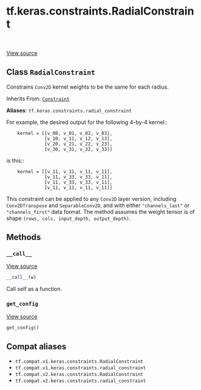<div itemscope itemtype="http://developers.google.com/ReferenceObject">
<meta itemprop="name" content="tf.keras.constraints.RadialConstraint" />
<meta itemprop="path" content="Stable" />
<meta itemprop="property" content="__call__"/>
<meta itemprop="property" content="get_config"/>
</div>

# tf.keras.constraints.RadialConstraint

<!-- Insert buttons and diff -->

<table class="tfo-notebook-buttons tfo-api" align="left">
</table>

<a target="_blank" href="/code/stable/tensorflow/python/keras/constraints.py">View source</a>



## Class `RadialConstraint`

Constrains `Conv2D` kernel weights to be the same for each radius.

Inherits From: [`Constraint`](../../../tf/keras/constraints/Constraint.md)

**Aliases**: `tf.keras.constraints.radial_constraint`

<!-- Placeholder for "Used in" -->

For example, the desired output for the following 4-by-4 kernel::

```
    kernel = [[v_00, v_01, v_02, v_03],
              [v_10, v_11, v_12, v_13],
              [v_20, v_21, v_22, v_23],
              [v_30, v_31, v_32, v_33]]
```

is this::

```
    kernel = [[v_11, v_11, v_11, v_11],
              [v_11, v_33, v_33, v_11],
              [v_11, v_33, v_33, v_11],
              [v_11, v_11, v_11, v_11]]
```

This constraint can be applied to any `Conv2D` layer version, including
`Conv2DTranspose` and `SeparableConv2D`, and with either `"channels_last"` or
`"channels_first"` data format. The method assumes the weight tensor is of
shape `(rows, cols, input_depth, output_depth)`.

## Methods

<h3 id="__call__"><code>__call__</code></h3>

<a target="_blank" href="/code/stable/tensorflow/python/keras/constraints.py">View source</a>

``` python
__call__(w)
```

Call self as a function.


<h3 id="get_config"><code>get_config</code></h3>

<a target="_blank" href="/code/stable/tensorflow/python/keras/constraints.py">View source</a>

``` python
get_config()
```








## Compat aliases

* `tf.compat.v1.keras.constraints.RadialConstraint`
* `tf.compat.v1.keras.constraints.radial_constraint`
* `tf.compat.v2.keras.constraints.RadialConstraint`
* `tf.compat.v2.keras.constraints.radial_constraint`

